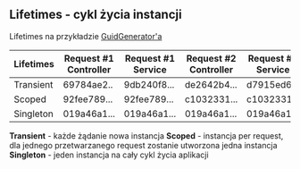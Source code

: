 ## Lifetimes - cykl życia instancji

Lifetimes na przykładzie <U>GuidGenerator'a</U>

| Lifetimes | Request #1<br/>Controller | Request #1<br/>Service |  Request #2<br/>Controller | Request #2<br/>Service |
|--|--|--|--|--|
|Transient|69784ae2..|9db240f8...|de2642b4...|d7915ed6...|
|Scoped|92fee789...|92fee789...|c1032331...|c1032331...|
|Singleton|019a46a1...|019a46a1...|019a46a1...|019a46a1...|

**Transient** - każde żądanie nowa instancja
**Scoped** - instancja per request, dla jednego przetwarzanego request zostanie utworzona jedna instancja
**Singleton** - jeden instancja na cały cykl życia aplikacji

